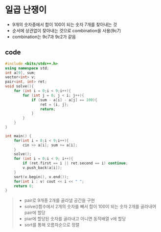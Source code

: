 # 일곱 난쟁이
- 9개의 숫자중에서 합이 100이 되는 숫자 7개를 찾아내는 것
- 순서에 상관없이 찾아내는 것으로 combination을 사용(9c7)
- combination는 9c7과 9c2가 같음

## code
```cpp
#include <bits/stdc++.h>
using namespace std;
int a[9], sum;
vector<int> v;
pair<int, int> ret;
void solve(){
    for (int i = 0;i < 9;i++){
        for (int j = 0; j < i; j++){
            if (sum - a[i] - a[j] == 100){
                ret = {i, j};
                return;
            }
        }
    }
}

int main() {
    for(int i = 0;i < 9;i++){
        cin >> a[i]; sum += a[i];
    }
    solve();
    for (int i = 0;i < 9; i++){
        if (ret.first == i || ret.second == i) continue;
        v.push_back(a[i]);
    }
    sort(v.begin(), v.end());
    for(int i : v) cout << i << " ";
    return 0;
}
```
> - pair로 9개중 2개를 골라낼 공간을 구현
> - solve()함수에서 2개의 숫자를 빼서 합이 100이 되는 숫자 2개를 골라내어 pair에 할당
> - piar에 할당된 숫자를 골라내고 아니면 동적배열 v에 할당
> - sort를 통해 오름차순으로 정렬

